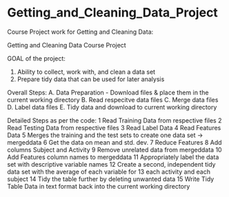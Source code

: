 Getting_and_Cleaning_Data_Project
=================================

Course Project work for Getting and Cleaning Data:

Getting and Cleaning Data Course Project

GOAL of the project:
 1. Ability to collect, work with, and clean a data set
 2. Prepare tidy data that can be used for later analysis

Overall Steps:
A. Data Preparation - Download files & place them in the current working directory
B. Read respecitve data files
C. Merge data files
D. Label data files
E. Tidy data and download to current working directory

Detailed Steps as per the code:
 1  Read Training Data from respective files
 2  Read Testing Data from respective files
 3  Read Label Data
 4  Read Features Data 
 5  Merges the training and the test sets to create one data set -> mergeddata
 6  Get the data on mean and std. dev.
 7  Reduce Features
 8  Add columns Subject and Activity
 9  Remove unrelated data from mergeddata
10  Add Features column names to mergeddata
11  Appropriately label the data set with descriptive variable names
12  Create a second, independent tidy data set with the average of each variable for 
13  each activity and each subject
14  Tidy the table further by deleting unwanted data
15  Write Tidy Table Data in text format back into the current working directory


